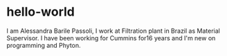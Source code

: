# hello-world

I am Alessandra Barile Passoli, I work at Filtration plant in Brazil as Material Supervisor. I have been working for Cummins for16 years and I'm new on programming and Phyton. 
